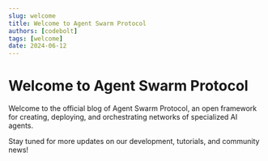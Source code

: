 ```yaml
---
slug: welcome
title: Welcome to Agent Swarm Protocol
authors: [codebolt]
tags: [welcome]
date: 2024-06-12
---
```


# Welcome to Agent Swarm Protocol

<!-- truncate -->

Welcome to the official blog of Agent Swarm Protocol, an open framework for creating, deploying, and orchestrating networks of specialized AI agents.

Stay tuned for more updates on our development, tutorials, and community news! 